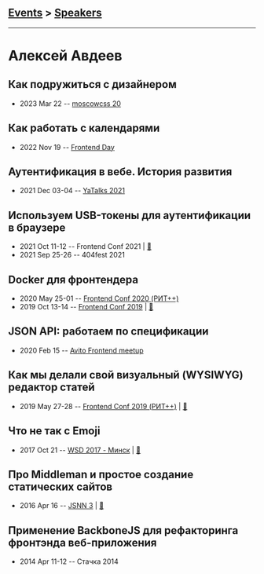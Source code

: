 ## [Events](../README.md) > [Speakers](../speakers.md)
---

# Алексей Авдеев

## Как подружиться с дизайнером
- 2023 Mar 22 -- [moscowcss 20](https://youtu.be/0yJfv737HhI)    
## Как работать с календарями
- 2022 Nov 19 -- [Frontend Day](https://www.youtube.com/watch?v=WIs74Quvqjg&t=9794s)    
## Аутентификация в вебе. История развития
- 2021 Dec 03-04 -- [YaTalks 2021](https://youtu.be/amlPrfUWTqo)    
## Используем USB-токены для аутентификации в браузере
- 2021 Oct 11-12 -- Frontend Conf 2021  | [:notebook:](https://drive.google.com/file/d/1Y5qM1fBxarJpQCOCVEIkPi6mTEBOReRX/view)  
- 2021 Sep 25-26 -- 404fest 2021    
## Docker для фронтендера
- 2020 May 25-01 -- [Frontend Conf 2020 (РИТ++)](https://www.youtube.com/watch?v=twbn1tSlNQ0)    
- 2019 Oct 13-14 -- [Frontend Conf 2019](https://www.youtube.com/watch?v=SMM3bsYyFls)  | [:notebook:](http://alexey-avdeev.com/docker-for-front-end-developers/)  
## JSON API: работаем по спецификации
- 2020 Feb 15 -- [Avito Frontend meetup](https://youtu.be/JD3HLaLxUJ8)    
## Как мы делали свой визуальный (WYSIWYG) редактор статей
- 2019 May 27-28 -- [Frontend Conf 2019 (РИТ++)](https://www.youtube.com/watch?v=YIsbi5cMuQE)  | [:notebook:](http://alexey-avdeev.com/how-did-we-develop-a-visual-editor/)  
## Что не так с Emoji
- 2017 Oct 21 -- [WSD 2017 - Минск](https://www.youtube.com/watch?v=DUwZpLBSuiI)  | [:notebook:](https://wsd.events/2017/10/21/pres/whats-emoji/)  
## Про Middleman и простое создание статических сайтов
- 2016 Apr 16 -- [JSNN 3](https://youtu.be/zGsGS9rfriU)  | [:notebook:](https://www.slideshare.net/AlexeyAvdeev1/middleman-61006895)  
## Применение BackboneJS для рефакторинга фронтэнда веб-приложения
- 2014 Apr 11-12 -- Стачка 2014    
